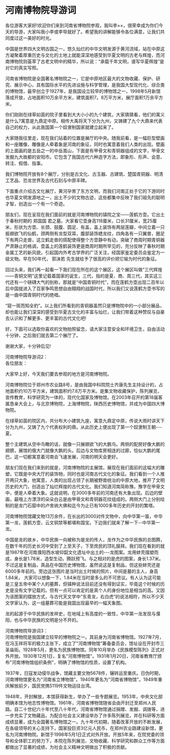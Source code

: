 # 河南博物院导游词  
各位游客大家好!欢迎你们来到河南省博物院参观，我叫李××，很荣幸成为你们今天的导游，大家叫我小李或李导就好了。希望我的讲解能够令各位满意，让我们共同度过这一美好的时光。  

中国是世界四大文明古国之一，悠久灿烂的中华文明发源于黄河流域，站在中原这方凝聚着厚重历史与文化的土地上就能深深地感受到华夏文明的古老与辉煌，而河南博物院则荟萃了古老文明中的精华，所以说：“承载千年文明，谱写华夏辉煌”是对它的真实写照。  

河南省博物院是全国著名博物院之一，它是中原地区最大的文物收藏、保护、研究、展示中心，具有国际水平的先进设施与科学管理，是我国大型现代化、综合类的博物馆，最早创立于1927年，是我国设立较早的博物馆之一，1998年5月新馆落成开放，占地面积10万余平方米，建筑面积7。8万平方米，展厅面积1万余平方米。  

你们刚刚在绿草如茵的院子里看到大大小小的九个建筑，大家猜猜看，他们的寓义是什么?寓意是九鼎定中原。相传大禹将天下分为九州，又铸建了九个大鼎来代表自己的权力，从此我国第一个奴隶制国家就建立起来了。  

大家随我往里走，现在我们站着的位置是展厅的中央。随我前看，是一幅巨型壁画和一座雕像，雕像是人牵着象是河南的象征，同时也寓意着我们人类的出现。壁画的上面画的是五岳之一的中岳嵩山，下面是有甲骨文和青铜器组成的文字，甲骨文发掘九大故都的安阳市。它包含了我国古代六种造字方法，即象形、形声、会意、转注、假借、指事。  

我们博物院开放有8个展厅，分别是古文化、古玉器、古建筑、楚国青铜器、明清工艺品、恐龙世界及古代石刻与中原丰碑。  

下面重点介绍古文化展厅，黄河孕育了东方文明，而我们河南正处于它的下游同时也华夏文明发源地之一，出土不少的文物古迹，这些都集中反映了我们祖先的聪明才智，创造出一个有一个奇迹。  

朋友们，现在呈现在我们面前的就是河南博物院的镇院之宝——莲鹤方壶。它出土于春秋时期的 郑国国 君之墓。大家看它壶身高118厘米，口长31厘米，宽25厘米，形状为方壶、长颈、鼓腹、圆足、有盖，盖上装饰有两层莲瓣，中间立着一只振翅欲飞的仙鹤，颈两侧有龙型双耳，腹部装饰蟋龙纹，四角各有一只翼兽，圈足下有两只走兽，这立鹤走兽的搭配使得整个方壶静中有动，突破了商周时期青铜器严肃静止的格调，壶盖上的莲鹤装饰更是商周时期所罕见的，充分反映了春秋时期金属工艺的新风貌，引起国内外考古学界的广泛关注，经国家鉴定委员会鉴定为一级文物。早在50年代， 郭沫若 先生就给予了很高的评价把它喻为时代的象征。  

回过头来，我们再一起看一下我们现在所在的这个展区，这个展区叫做“三代辉煌——青铜文明”这里记载着国家的诞生，三代，指的是夏、商、周三代，其实这三代还有一个磅礴大气的别称，那就是“中国青铜时代”，而在莲鹤方壶出现二百年以后中国就进入了百家争鸣思想自由翱翔的战国时代，所以我们又说莲鹤方壶书写的是一曲中国青铜时代的绝唱。  

“窥一斑而知全豹”。以上我们所看到的青铜器虽然只是博物院中的一小部分展品，却也能让我们深深的感受到华夏古文化的丰富与灿烂，让我们带着这种赞叹与自豪去认识和了解更多、更丰富的古代文化吧!  

好，下面可以选取你喜欢的文物拍照留念，请大家注意安全和环境卫生，自由活动十分钟，之后我们就去第二个展厅了。  

谢谢大家，十分钟后见!  

河南博物院导游词2：  
各位朋友：  

大家早上好，今天我们要去参观的地方是河南博物院。  

河南博物院位于郑州市农业路8号，是由我国中科院院士齐康先生主持设计的，占地面积约10万平方米，建筑面积约7.8万平方米。是集文物收藏保护，陈列展览，宣传教育，科学研究为一体的，现代化国家及博物馆。在2003年召开的第18届客属恳亲大会上，与北京博物院，上海博物院，陕西历史博物馆，并成为中国四大博物院。  

在绿草如茵的院区内，共分布大小建筑九座，寓意九鼎定中原，传说大雨时讲天下分为九州，又铸了九个代表权利的鼎。从此历史上便出现了第一个奴隶制王朝---夏。  

整个主建筑从空中鸟瞰的话，就像一只展翅欲飞的大鹏鸟。两侧的配房好像大鹏的翅膀，展馆的俄大门就像大鹏的头。后边与文物库房相连的过廊，恰似大鹏的尾巴。这一切都寓意着河南会飞速发展，河南的明天会更好。  

朋友们现在我们来到的就是，河南博物院的主展馆，展现在我们面前的这幅大的雕塑，它既是中央大厅的装饰物，同时也是河南古代文化的象征。我们看到一个人推开两只大象，他寓意，人类的出现占领了长期被野兽统治的中原大地，推开了文明历史的大门，创造出了灿烂辉煌的古代文化。我们知道河南简称豫。豫字在甲骨文中，便是人牵着大象。这就说明，在3000多年前的河南还有大象出现。后边的壁画，最哦上方漂浮的朵朵白云是由甲骨文和青铜器花纹组成的。两侧大门上分别绘制的是龙门石窟中的卢舍纳大佛和迄今为止已有1000多年历史的开封的繁塔。  

河南博物院馆藏文物13万余件，在长出的3000对件文物中，向中华第一笛，中华第一龙，莲鹤方壶，云文铜禁等都堪称国宝。下边我们就来了解一下--中华第一龙。  

中国是龙的故乡，中华民族一向被称为是龙的传人，龙作为之中华民族的总图腾，在数千年的历史长河中受到了上至天子，下至庶民的顶礼膜拜。我们现在看到的就是1987年在河南濮阳西水坡仰韶文化遗址中出土的---龙图案。龙用蚌壳摆塑而成，身长是1.78米，造型生动，腾跃预飞。与之相对的是虎的图案，身长1.37米。不过这是复制品，真品在中国历史博物馆，虽然说这是复制品，但这些蚌壳还是6000多年前的。旁边这张图片是当时出土时候的照片，中间是墓的主人，身高1.84米， 大家可以想象一下，1.84米在当时是多么的不可思议。有人认为这可能是三皇五帝中某个人的墓葬，但镇种说法目前还没有得到证实，毕竟这个时候的历史是没有文字记载的。但有一点可以肯定的是真个人的身份地位是相当的高。又因为该图案的摆放方式，与古代天文学中“东青龙，右白虎”的说法相符，所以不少天文学家认为，这一组墓葬可能是我国出现最早的一幅天象图。  

龙的起源于中华民族的发祥史，在地域上有高度的一致性，中华第一龙发现与濮阳，也与中华民族的文明是分不开的。  

河南博物院导游词3：  
河南博物院是我国建立较早的博物院之一。其前身为河南省博物馆。1927年7月，在冯玉祥将军的极力主张下，成立了"河南博物馆"筹备委员会，馆址设在开封市三圣庙街。1928年5月，更名为民族博物馆。同年10月举办《民族模型陈列》正式对外开放。1930年12月1日，复名"河南博物馆"。1931年1月20日，河南省教育厅颁布"河南博物馆组织条例"，明确了博物馆的性质，设置了机构。  

1937年，日寇发动侵华战争，馆藏主要文物5678件，辗转运至重庆。日伪时期，河南博物馆更名为"河南省立博物馆"。1940年更名为"河南省博物馆"。1949年重庆解放前夕，国民党携5119件文物运往台湾。  

1948年，开封解放，本馆获得新生，举办了一些专题展览。1953年，中央文化部明确本馆为地志性博物馆。1961年，河南省博物馆随省会由开封迁至郑州人民路。自二十世纪六十年代至八十年代，河南省博物馆通过捐赠、发掘、调拨等，进一步充实了文物藏品，为配合社会主义建设举办了许多陈列展览，并在科研等方面成绩显著，成为全国著名博物馆之一。九十年代初期，随着改革开放的不断发展，在各级领导的关心支持下，国家投巨资3亿元人民币，在郑州农业路建设新馆，更名为河南博物院。新馆于1998年5月1日正式对外开放。开放5年来，在院党委的领导和全体职工的努力下，本院在陈列展览、文物收藏、科学研究和群众工作等方面都做出了显著的成绩，为社会主义精神文明做出了积极的贡献。  


